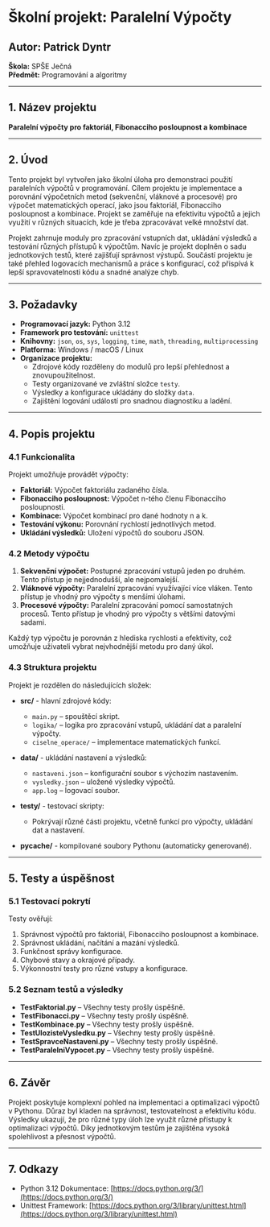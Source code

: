 # **Školní projekt: Paralelní Výpočty**

## **Autor:** Patrick Dyntr

**Škola:** SPŠE Ječná  
**Předmět:** Programování a algoritmy  

---

## **1. Název projektu**

**Paralelní výpočty pro faktoriál, Fibonacciho posloupnost a kombinace**

---

## **2. Úvod**

Tento projekt byl vytvořen jako školní úloha pro demonstraci použití paralelních výpočtů v programování. Cílem projektu je implementace a porovnání výpočetních metod (sekvenční, vláknové a procesové) pro výpočet matematických operací, jako jsou faktoriál, Fibonacciho posloupnost a kombinace. Projekt se zaměřuje na efektivitu výpočtů a jejich využití v různých situacích, kde je třeba zpracovávat velké množství dat.

Projekt zahrnuje moduly pro zpracování vstupních dat, ukládání výsledků a testování různých přístupů k výpočtům. Navíc je projekt doplněn o sadu jednotkových testů, které zajišťují správnost výstupů. Součástí projektu je také přehled logovacích mechanismů a práce s konfigurací, což přispívá k lepší spravovatelnosti kódu a snadné analýze chyb.

---

## **3. Požadavky**

- **Programovací jazyk:** Python 3.12
- **Framework pro testování:** `unittest`
- **Knihovny:** `json`, `os`, `sys`, `logging`, `time`, `math`, `threading`, `multiprocessing`
- **Platforma:** Windows / macOS / Linux
- **Organizace projektu:**
  - Zdrojové kódy rozděleny do modulů pro lepší přehlednost a znovupoužitelnost.
  - Testy organizované ve zvláštní složce `testy`.
  - Výsledky a konfigurace ukládány do složky `data`.
  - Zajištění logování událostí pro snadnou diagnostiku a ladění.

---

## **4. Popis projektu**

### **4.1 Funkcionalita**

Projekt umožňuje provádět výpočty:

- **Faktoriál:** Výpočet faktoriálu zadaného čísla.
- **Fibonacciho posloupnost:** Výpočet n-tého členu Fibonacciho posloupnosti.
- **Kombinace:** Výpočet kombinací pro dané hodnoty n a k.
- **Testování výkonu:** Porovnání rychlostí jednotlivých metod.
- **Ukládání výsledků:** Uložení výpočtů do souboru JSON.

### **4.2 Metody výpočtu**

1. **Sekvenční výpočet:** Postupné zpracování vstupů jeden po druhém. Tento přístup je nejjednodušší, ale nejpomalejší.
2. **Vláknové výpočty:** Paralelní zpracování využívající více vláken. Tento přístup je vhodný pro výpočty s menšími úlohami.
3. **Procesové výpočty:** Paralelní zpracování pomocí samostatných procesů. Tento přístup je vhodný pro výpočty s většími datovými sadami.

Každý typ výpočtu je porovnán z hlediska rychlosti a efektivity, což umožňuje uživateli vybrat nejvhodnější metodu pro daný úkol.

### **4.3 Struktura projektu**

Projekt je rozdělen do následujících složek:

- **src/** - hlavní zdrojové kódy:

  - `main.py` – spouštěcí skript.
  - `logika/` – logika pro zpracování vstupů, ukládání dat a paralelní výpočty.
  - `ciselne_operace/` – implementace matematických funkcí.

- **data/** - ukládání nastavení a výsledků:

  - `nastaveni.json` – konfigurační soubor s výchozím nastavením.
  - `vysledky.json` – uložené výsledky výpočtů.
  - `app.log` – logovací soubor.

- **testy/** - testovací skripty:

  - Pokrývají různé části projektu, včetně funkcí pro výpočty, ukládání dat a nastavení.

- **__pycache__/** - kompilované soubory Pythonu (automaticky generované).

---

## **5. Testy a úspěšnost**

### **5.1 Testovací pokrytí**

Testy ověřují:

1. Správnost výpočtů pro faktoriál, Fibonacciho posloupnost a kombinace.
2. Správnost ukládání, načítání a mazání výsledků.
3. Funkčnost správy konfigurace.
4. Chybové stavy a okrajové případy.
5. Výkonnostní testy pro různé vstupy a konfigurace.

### **5.2 Seznam testů a výsledky**

- **TestFaktorial.py** – Všechny testy prošly úspěšně.
- **TestFibonacci.py** – Všechny testy prošly úspěšně.
- **TestKombinace.py** – Všechny testy prošly úspěšně.
- **TestUlozisteVysledku.py** – Všechny testy prošly úspěšně.
- **TestSpravceNastaveni.py** – Všechny testy prošly úspěšně.
- **TestParalelniVypocet.py** – Všechny testy prošly úspěšně.

---

## **6. Závěr**

Projekt poskytuje komplexní pohled na implementaci a optimalizaci výpočtů v Pythonu. Důraz byl kladen na správnost, testovatelnost a efektivitu kódu. Výsledky ukazují, že pro různé typy úloh lze využít různé přístupy k optimalizaci výpočtů. Díky jednotkovým testům je zajištěna vysoká spolehlivost a přesnost výpočtů.

---

## **7. Odkazy**

- Python 3.12 Dokumentace: [https://docs.python.org/3/](https://docs.python.org/3/)
- Unittest Framework: [https://docs.python.org/3/library/unittest.html](https://docs.python.org/3/library/unittest.html)

